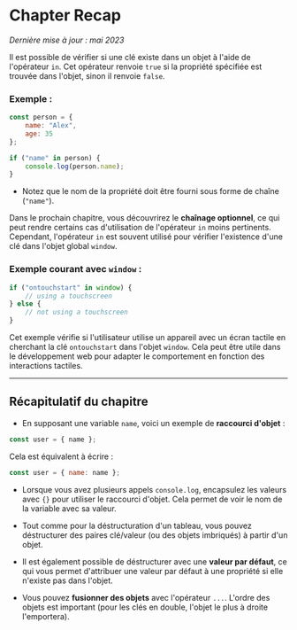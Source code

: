 # Chapter Recap

_Dernière mise à jour : mai 2023_

Il est possible de vérifier si une clé existe dans un objet à l'aide de l'opérateur `in`. Cet opérateur renvoie `true` si la propriété spécifiée est trouvée dans l'objet, sinon il renvoie `false`.

### Exemple :

```javascript
const person = {
    name: "Alex",
    age: 35
};

if ("name" in person) {
    console.log(person.name);
}
```

- Notez que le nom de la propriété doit être fourni sous forme de chaîne (`"name"`).

Dans le prochain chapitre, vous découvrirez le **chaînage optionnel**, ce qui peut rendre certains cas d'utilisation de l'opérateur `in` moins pertinents. Cependant, l'opérateur `in` est souvent utilisé pour vérifier l'existence d'une clé dans l'objet global `window`.

### Exemple courant avec `window` :

```javascript
if ("ontouchstart" in window) {
    // using a touchscreen
} else {
    // not using a touchscreen
}
```

Cet exemple vérifie si l'utilisateur utilise un appareil avec un écran tactile en cherchant la clé `ontouchstart` dans l'objet `window`. Cela peut être utile dans le développement web pour adapter le comportement en fonction des interactions tactiles.

---

## Récapitulatif du chapitre

- En supposant une variable `name`, voici un exemple de **raccourci d'objet** :

```javascript
const user = { name };
```

Cela est équivalent à écrire :

```javascript
const user = { name: name };
```

- Lorsque vous avez plusieurs appels `console.log`, encapsulez les valeurs avec `{}` pour utiliser le raccourci d'objet. Cela permet de voir le nom de la variable avec sa valeur.

- Tout comme pour la déstructuration d'un tableau, vous pouvez déstructurer des paires clé/valeur (ou des objets imbriqués) à partir d'un objet.

- Il est également possible de déstructurer avec une **valeur par défaut**, ce qui vous permet d'attribuer une valeur par défaut à une propriété si elle n'existe pas dans l'objet.

- Vous pouvez **fusionner des objets** avec l'opérateur `...`. L'ordre des objets est important (pour les clés en double, l'objet le plus à droite l'emportera).
```

